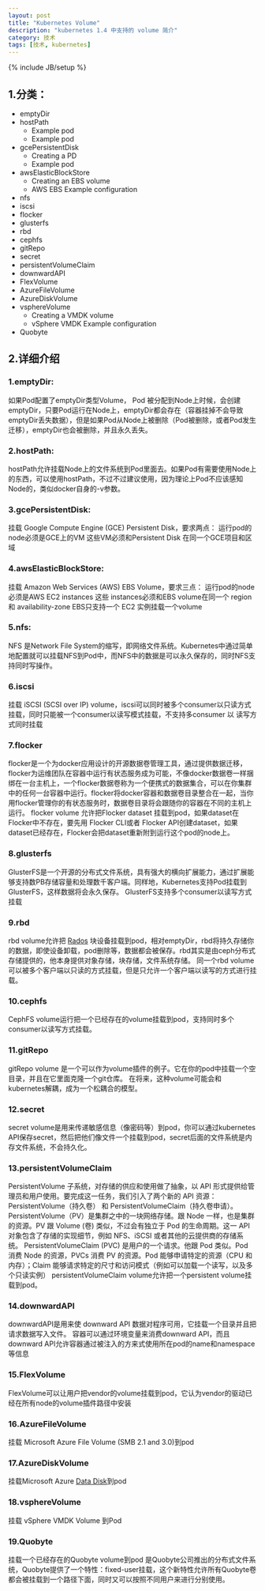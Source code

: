 ```yaml
---
layout: post
title: "Kubernetes Volume"
description: "kubernetes 1.4 中支持的 volume 简介"
category: 技术
tags: [技术, kubernetes]
---
```

{% include JB/setup %}


## 1.分类：
* emptyDir
* hostPath
    * Example pod
    * Example pod
* gcePersistentDisk
    * Creating a PD
    * Example pod
* awsElasticBlockStore
    * Creating an EBS volume
    * AWS EBS Example configuration
* nfs
* iscsi
* flocker
* glusterfs
* rbd
* cephfs
* gitRepo
* secret
* persistentVolumeClaim
* downwardAPI
* FlexVolume
* AzureFileVolume
* AzureDiskVolume
* vsphereVolume
    * Creating a VMDK volume
    * vSphere VMDK Example configuration
* Quobyte

## 2.详细介绍

### 1.emptyDir: 

如果Pod配置了emptyDir类型Volume， Pod 被分配到Node上时候，会创建emptyDir，只要Pod运行在Node上，emptyDir都会存在（容器挂掉不会导致emptyDir丢失数据），但是如果Pod从Node上被删除（Pod被删除，或者Pod发生迁移），emptyDir也会被删除，并且永久丢失。

### 2.hostPath:

hostPath允许挂载Node上的文件系统到Pod里面去。如果Pod有需要使用Node上的东西，可以使用hostPath，不过不过建议使用，因为理论上Pod不应该感知Node的，类似docker自身的-v参数。

### 3.gcePersistentDisk:
挂载 Google Compute Engine (GCE) Persistent Disk，要求两点：
 运行pod的node必须是GCE上的VM
这些VM必须和Persistent Disk 在同一个GCE项目和区域

### 4.awsElasticBlockStore:
挂载 Amazon Web Services (AWS) EBS Volume，要求三点：
运行pod的node必须是AWS EC2 instances
这些 instances必须和EBS volume在同一个 region 和 availability-zone
EBS只支持一个 EC2 实例挂载一个volume

### 5.nfs:
NFS 是Network File System的缩写，即网络文件系统。Kubernetes中通过简单地配置就可以挂载NFS到Pod中，而NFS中的数据是可以永久保存的，同时NFS支持同时写操作。

### 6.iscsi
挂载 iSCSI (SCSI over IP) volume，iscsi可以同时被多个consumer以只读方式挂载，同时只能被一个consumer以读写模式挂载，不支持多consumer 以 读写方式同时挂载

### 7.flocker
flocker是一个为docker应用设计的开源数据卷管理工具，通过提供数据迁移，flocker为运维团队在容器中运行有状态服务成为可能，不像docker数据卷一样捆绑在一台主机上，一个flocker数据卷称为一个便携式的数据集合，可以在你集群中的任何一台容器中运行。flocker将docker容器和数据卷目录整合在一起，当你用flocker管理你的有状态服务时，数据卷目录将会跟随你的容器在不同的主机上运行。
flocker volume 允许把Flocker dataset 挂载到pod，如果dataset在Flocker中不存在，要先用 Flocker CLI或者 Flocker API创建dataset，如果dataset已经存在，Flocker会把dataset重新附到运行这个pod的node上。

### 8.glusterfs
GlusterFS是一个开源的分布式文件系统，具有强大的横向扩展能力，通过扩展能够支持数PB存储容量和处理数千客户端。同样地，Kubernetes支持Pod挂载到GlusterFS，这样数据将会永久保存。
GlusterFS支持多个consumer以读写方式挂载

### 9.rbd
rbd volume允许把 [Rados](http://ceph.com/docs/master/rbd/rbd/) 块设备挂载到pod，相对emptyDir，rbd将持久存储你的数据，即使设备卸载，pod删除等，数据都会被保存。rbd其实是由ceph分布式存储提供的，他本身提供对象存储，块存储，文件系统存储。
同一个rbd volume可以被多个客户端以只读的方式挂载，但是只允许一个客户端以读写的方式进行挂载。

### 10.cephfs
CephFS volume运行把一个已经存在的volume挂载到pod，支持同时多个consumer以读写方式挂载。

### 11.gitRepo
gitRepo volume 是一个可以作为volume插件的例子。它在你的pod中挂载一个空目录，并且在它里面克隆一个git仓库。
在将来，这种volume可能会和kubernetes解耦，成为一个松耦合的模型。

### 12.secret
secret volume是用来传递敏感信息（像密码等）到pod，你可以通过kubernetes API保存secret，然后把他们像文件一个挂载到pod，secret后面的文件系统是内存文件系统，不会持久化。

### 13.persistentVolumeClaim
PersistentVolume 子系统，对存储的供应和使用做了抽象，以 API 形式提供给管理员和用户使用。要完成这一任务，我们引入了两个新的 API 资源：PersistentVolume（持久卷） 和 PersistentVolumeClaim（持久卷申请）。
PersistentVolume（PV）是集群之中的一块网络存储。跟 Node 一样，也是集群的资源。PV 跟 Volume (卷) 类似，不过会有独立于 Pod 的生命周期。这一 API 对象包含了存储的实现细节，例如 NFS、iSCSI 或者其他的云提供商的存储系统。
PersistentVolumeClaim (PVC) 是用户的一个请求。他跟 Pod 类似。Pod 消费 Node 的资源，PVCs 消费 PV 的资源。Pod 能够申请特定的资源（CPU 和 内存）；Claim 能够请求特定的尺寸和访问模式（例如可以加载一个读写，以及多个只读实例）
persistentVolumeClaim volume允许把一个persistent volume挂载到pod。

### 14.downwardAPI
downwardAPI是用来使 downward API 数据对程序可用，它挂载一个目录并且把请求数据写入文件。
容器可以通过环境变量来消费downward API，而且downward API允许容器通过被注入的方来式使用所在pod的name和namespace等信息

### 15.FlexVolume
FlexVolume可以让用户把vendor的volume挂载到pod，它认为vendor的驱动已经在所有node的volume插件路径中安装

### 16.AzureFileVolume
挂载 Microsoft Azure File Volume (SMB 2.1 and 3.0)到pod

### 17.AzureDiskVolume
挂载Microsoft Azure [Data Disk](https://azure.microsoft.com/en-us/documentation/articles/virtual-machines-linux-about-disks-vhds/)到pod

### 18.vsphereVolume
挂载 vSphere VMDK Volume 到Pod

### 19.Quobyte
挂载一个已经存在的Quobyte volume到pod
是Quobyte公司推出的分布式文件系统，Quobyte提供了一个特性：fixed-user挂载，这个新特性允许所有Quobyte卷都会被挂载到一个路径下面，同时又可以按照不同用户来进行分别使用。